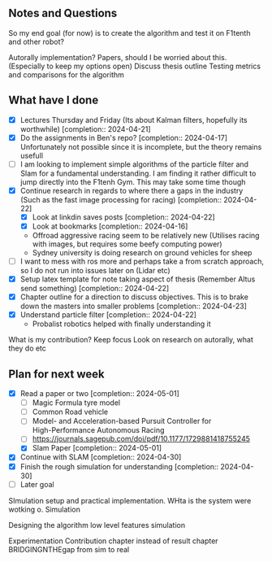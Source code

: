 ## Notes and Questions
So my end goal (for now) is to create the algorithm and test it on F1tenth and other robot?

Autorally implementation?
Papers, should I be worried about this. (Especially to keep my options open)
Discuss thesis outline
Testing metrics and comparisons for the algorithm



## What have I done

- [x] Lectures Thursday and Friday (Its about Kalman filters, hopefully its worthwhile)  [completion:: 2024-04-21]
- [x] Do the assignments in Ben's repo?  [completion:: 2024-04-17]
      Unfortunately not possible since it is incomplete, but the theory remains usefull
- [ ] I am looking to implement simple algorithms of the particle filter and Slam for a fundamental understanding.  I am finding it rather difficult to jump directly into the F1tenh Gym. This may take some time though
- [x] Continue research in regards to where there a gaps in the industry (Such as the fast image processing for racing)  [completion:: 2024-04-22]
	- [x] Look at linkdin saves posts  [completion:: 2024-04-22]
	- [x] Look at bookmarks  [completion:: 2024-04-16]
	- Offroad aggressive racing seem to be relatively new (Utilises racing with images, but requires some beefy computing power)
	- Sydney university is doing research on ground vehicles for sheep 
- [ ] I want to mess with ros more and perhaps take a from scratch approach, so I do not run into issues later on (Lidar etc)
- [x] Setup latex template for note taking aspect of thesis (Remember Altus send something)  [completion:: 2024-04-22]
- [x] Chapter outline for a direction to discuss objectives. This is to brake down the masters into smaller problems  [completion:: 2024-04-23]
- [x] Understand particle filter   [completion:: 2024-04-22]
	- Probalist robotics helped with finally understanding it

What is my contribution? Keep focus
Look on research on autorally, what they do etc

## Plan for next week
- [x] Read a paper or two  [completion:: 2024-05-01]
	- [ ] Magic Formula tyre model
	- [ ] Common Road vehicle
	- [ ] Model- and Acceleration-based Pursuit Controller for  
		High-Performance Autonomous Racing
	- [ ] https://journals.sagepub.com/doi/pdf/10.1177/1729881418755245
	- [x] Slam Paper  [completion:: 2024-05-01]
- [x] Continue with SLAM  [completion:: 2024-04-30]
- [x] Finish the rough simulation for understanding  [completion:: 2024-04-30]
- [ ] Later goal

SImulation setup and practical implementation. WHta is the system were wotking o. Simulation 

Designing the algorithm
	low level features 
		simulation

Experimentation
	Contribution chapter instead of result chapter
		BRIDGINGNTHEgap from sim to real